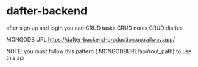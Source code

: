 # dafter-backend
after sign up and login you can 
CRUD tasks
CRUD notes
CRUD diaries

MONGODB URL
https://dafter-backend-production.up.railway.app/

NOTE:
you must follow this pattern ( MONGODBURL/api/rout_path) 
to use this api 
